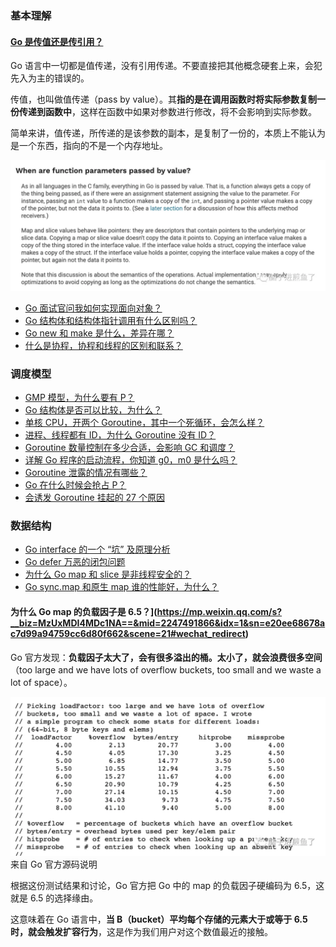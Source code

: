 ### 基本理解

#### [Go 是传值还是传引用？](https://mp.weixin.qq.com/s?__biz=MzUxMDI4MDc1NA==&mid=2247489302&idx=1&sn=c787d1fa4546e12c7e55e880da73c91f&scene=21#wechat_redirect)

Go 语言中一切都是值传递，没有引用传递。不要直接把其他概念硬套上来，会犯先入为主的错误的。

传值，也叫做值传递（pass by value）。其**指的是在调用函数时将实际参数复制一份传递到函数中**，这样在函数中如果对参数进行修改，将不会影响到实际参数。

简单来讲，值传递，所传递的是该参数的副本，是复制了一份的，本质上不能认为是一个东西，指向的不是一个内存地址。

![图片](images/640-20211116203902365)

- [Go 面试官问我如何实现面向对象？](https://mp.weixin.qq.com/s?__biz=MzUxMDI4MDc1NA==&mid=2247489195&idx=1&sn=a39c9703021e130606b228119d535d4a&scene=21#wechat_redirect)
- [Go 结构体和结构体指针调用有什么区别吗？](https://mp.weixin.qq.com/s?__biz=MzUxMDI4MDc1NA==&mid=2247487749&idx=1&sn=6add61c0404fd6f1bdc434eed347f559&scene=21#wechat_redirect)
- [Go new 和 make 是什么，差异在哪？](https://mp.weixin.qq.com/s?__biz=MzUxMDI4MDc1NA==&mid=2247487140&idx=1&sn=36d12263308fd24c32e9f5327e73ba21&scene=21#wechat_redirect)
- [什么是协程，协程和线程的区别和联系？](https://mp.weixin.qq.com/s?__biz=MzUxMDI4MDc1NA==&mid=2247488604&idx=1&sn=83219ea874b1345debc65904cd7f025a&scene=21#wechat_redirect)

### 调度模型

- [GMP 模型，为什么要有 P？](https://mp.weixin.qq.com/s?__biz=MzUxMDI4MDc1NA==&mid=2247487503&idx=1&sn=bfc20f81a1c6059ca489733b31a2c63c&scene=21#wechat_redirect)
- [Go 结构体是否可以比较，为什么？](https://mp.weixin.qq.com/s?__biz=MzUxMDI4MDc1NA==&mid=2247487631&idx=1&sn=0c6d3e548573197e8281f622d8d5b0d7&scene=21#wechat_redirect)
- [单核 CPU，开两个 Goroutine，其中一个死循环，会怎么样？](https://mp.weixin.qq.com/s?__biz=MzUxMDI4MDc1NA==&mid=2247487643&idx=1&sn=f81b18a12ab156feebb9fc9329e1c8f4&scene=21#wechat_redirect)
- [进程、线程都有 ID，为什么 Goroutine 没有 ID？](https://mp.weixin.qq.com/s?__biz=MzUxMDI4MDc1NA==&mid=2247487486&idx=1&sn=aee9f99265fa8137e9d17e43c1ffb9ca&scene=21#wechat_redirect)
- [Goroutine 数量控制在多少合适，会影响 GC 和调度？](https://mp.weixin.qq.com/s?__biz=MzUxMDI4MDc1NA==&mid=2247487250&idx=1&sn=3004324a9d2ba99233c4af48843dba64&scene=21#wechat_redirect)
- [详解 Go 程序的启动流程，你知道 g0，m0 是什么吗？](https://mp.weixin.qq.com/s?__biz=MzUxMDI4MDc1NA==&mid=2247487902&idx=1&sn=5e4a09b18f87eee416238c1e75a2f5ea&scene=21#wechat_redirect)
- [Goroutine 泄露的情况有哪些？](https://mp.weixin.qq.com/s?__biz=MzUxMDI4MDc1NA==&mid=2247487768&idx=1&sn=02ad5eb8619e1aa7a1835bb6b623caa4&scene=21#wechat_redirect)
- [Go 在什么时候会抢占 P？](https://mp.weixin.qq.com/s?__biz=MzUxMDI4MDc1NA==&mid=2247488491&idx=1&sn=ec14ff3f26e8aaa923c0e0da17ee426b&scene=21#wechat_redirect)
- [会诱发 Goroutine 挂起的 27 个原因](https://mp.weixin.qq.com/s?__biz=MzUxMDI4MDc1NA==&mid=2247491708&idx=1&sn=172b6fd9a2eab7b6eb00ffa46395f904&scene=21#wechat_redirect)

### 数据结构

- [Go interface 的一个 “坑” 及原理分析](https://mp.weixin.qq.com/s?__biz=MzUxMDI4MDc1NA==&mid=2247487434&idx=1&sn=02dcfd4c0edc0fec867e93fb2bd69061&scene=21#wechat_redirect)
- [Go defer 万恶的闭包问题](https://mp.weixin.qq.com/s?__biz=MzUxMDI4MDc1NA==&mid=2247487366&idx=1&sn=a0b2d5bfdb8ea5294094b1e7c59dd674&scene=21#wechat_redirect)
- [为什么 Go map 和 slice 是非线程安全的？](https://mp.weixin.qq.com/s?__biz=MzUxMDI4MDc1NA==&mid=2247489045&idx=1&sn=197bda427246e16907c7b471a5dc0572&scene=21#wechat_redirect)
- [Go sync.map 和原生 map 谁的性能好，为什么？](https://mp.weixin.qq.com/s?__biz=MzUxMDI4MDc1NA==&mid=2247489164&idx=1&sn=e56e5c9836cda40f3c95a39e2ba57dde&scene=21#wechat_redirect)

#### 为什么 Go map 的负载因子是 6.5？](https://mp.weixin.qq.com/s?__biz=MzUxMDI4MDc1NA==&mid=2247491866&idx=1&sn=e20ee68678ac7d99a94759cc6d80f662&scene=21#wechat_redirect)

Go 官方发现：**负载因子太大了，会有很多溢出的桶。太小了，就会浪费很多空间**（too large and we have lots of overflow buckets, too small and we waste a lot of space）。

![图片](images/640-20211116203902398)来自 Go 官方源码说明

根据这份测试结果和讨论，Go 官方把 Go 中的 map 的负载因子硬编码为 6.5，这就是 6.5 的选择缘由。

这意味着在 Go 语言中，**当 B（bucket）平均每个存储的元素大于或等于 6.5 时，就会触发扩容行为**，这是作为我们用户对这个数值最近的接触。

 